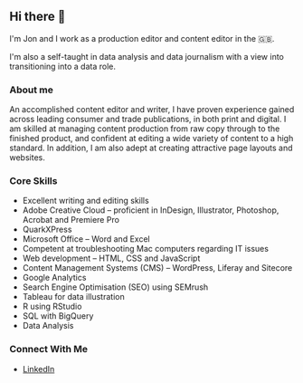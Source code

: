 ## Hi there 👋

I'm Jon and I work as a production editor and content editor in the 🇬🇧.

I'm also a self-taught in data analysis and data journalism with a view into transitioning into a data role.  

### About me

An accomplished content editor and writer, I have proven experience gained across leading consumer and trade publications, in both print and digital. I am skilled at managing content production from raw copy through to the finished product, and confident at editing a wide variety of content to a high standard. In addition, I am also adept at creating attractive page layouts and websites.

### Core Skills

- Excellent writing and editing skills
- Adobe Creative Cloud – proficient in InDesign, Illustrator, Photoshop, Acrobat and Premiere Pro
- QuarkXPress
- Microsoft Office – Word and Excel
- Competent at troubleshooting Mac computers regarding IT issues
- Web development – HTML, CSS and JavaScript
- Content Management Systems (CMS) – WordPress, Liferay and Sitecore
- Google Analytics
- Search Engine Optimisation (SEO) using SEMrush 
- Tableau for data illustration
- R using RStudio
- SQL with BigQuery
- Data Analysis

### Connect With Me

- [LinkedIn](https://www.linkedin.com/in/jonlysons/)


<!--
**JonLysons/JonLysons** is a ✨ _special_ ✨ repository because its `README.md` (this file) appears on your GitHub profile.

Here are some ideas to get you started:

- 🔭 I’m currently working on ...
- 🌱 I’m currently learning ...
- 👯 I’m looking to collaborate on ...
- 🤔 I’m looking for help with ...
- 💬 Ask me about ...
- 📫 How to reach me: ...
- 😄 Pronouns: ...
- ⚡ Fun fact: ...
-->
